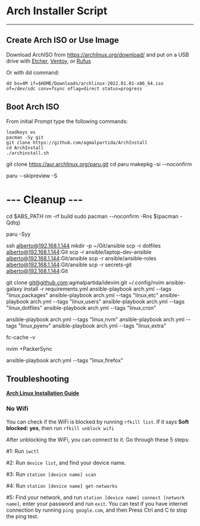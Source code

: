 # Arch Installer Script


---
## Create Arch ISO or Use Image

Download ArchISO from <https://archlinux.org/download/> and put on a USB drive with [Etcher](https://www.balena.io/etcher/), [Ventoy](https://www.ventoy.net/en/index.html), or [Rufus](https://rufus.ie/en/)

Or with dd command:

```
dd bs=4M if=$HOME/Downloads/archlinux-2022.01.01-x86_64.iso of=/dev/sdc conv=fsync oflag=direct status=progress
```

## Boot Arch ISO

From initial Prompt type the following commands:

```
loadkeys es
pacman -Sy git
git clone https://github.com/agmalpartida/ArchInstall
cd ArchInstall
./archinstall.sh
```


git clone https://aur.archlinux.org/paru.git
cd paru
makepkg -si --noconfirm

paru --skipreview -S <paquete>

# --- Cleanup ---

cd $ABS_PATH
rm -rf build
sudo pacman --noconfirm -Rns $(pacman -Qdtq)

paru -Syy

ssh alberto@192.168.1.144
    mkdir -p ~/Git/ansible
scp -r dotfiles alberto@192.168.1.144:Git
scp -r ansible/laptop-dev-ansible alberto@192.168.1.144:Git/ansible
scp -r ansible/ansible-roles alberto@192.168.1.144:Git/ansible
scp -r secrets-git alberto@192.168.1.144:Git

git clone git@github.com:agmalpartida/idevim.git ~/.config/nvim
ansible-galaxy install -r requirements.yml
ansible-playbook arch.yml --tags "linux,packages"
ansible-playbook arch.yml --tags "linux,etc"
ansible-playbook arch.yml --tags "linux,users"
ansible-playbook arch.yml --tags "linux,dotfiles"
ansible-playbook arch.yml --tags "linux,cron"

ansible-playbook arch.yml --tags "linux,nvm"
ansible-playbook arch.yml --tags "linux,pyenv"
ansible-playbook arch.yml --tags "linux,extra"

fc-cache -v

nvim +PackerSync

ansible-playbook arch.yml --tags "linux,firefox"


## Troubleshooting

__[Arch Linux Installation Guide](https://github.com/rickellis/Arch-Linux-Install-Guide)__

### No Wifi

You can check if the WiFi is blocked by running `rfkill list`.
If it says **Soft blocked: yes**, then run `rfkill unblock wifi`

After unblocking the WiFi, you can connect to it. Go through these 5 steps:

#1: Run `iwctl`

#2: Run `device list`, and find your device name.

#3: Run `station [device name] scan`

#4: Run `station [device name] get-networks`

#5: Find your network, and run `station [device name] connect [network name]`, enter your password and run `exit`. You can test if you have internet connection by running `ping google.com`, and then Press Ctrl and C to stop the ping test.

